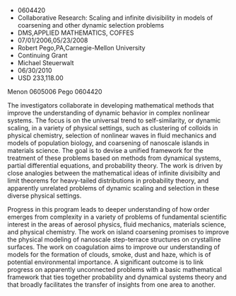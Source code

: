 
* 0604420
* Collaborative Research: Scaling and infinite divisibility in models of coarsening and other dynamic selection problems
* DMS,APPLIED MATHEMATICS, COFFES
* 07/01/2006,05/23/2008
* Robert Pego,PA,Carnegie-Mellon University
* Continuing Grant
* Michael Steuerwalt
* 06/30/2010
* USD 233,118.00

Menon 0605006 Pego 0604420

The investigators collaborate in developing mathematical methods that improve
the understanding of dynamic behavior in complex nonlinear systems. The focus is
on the universal trend to self-similarity, or dynamic scaling, in a variety of
physical settings, such as clustering of colloids in physical chemistry,
selection of nonlinear waves in fluid mechanics and models of population
biology, and coarsening of nanoscale islands in materials science. The goal is
to devise a unified framework for the treatment of these problems based on
methods from dynamical systems, partial differential equations, and probability
theory. The work is driven by close analogies between the mathematical ideas of
infinite divisibilty and limit theorems for heavy-tailed distributions in
probability theory, and apparently unrelated problems of dynamic scaling and
selection in these diverse physical settings.

Progress in this program leads to deeper understanding of how order emerges
from complexity in a variety of problems of fundamental scientific interest in
the areas of aerosol physics, fluid mechanics, materials science, and physical
chemistry. The work on island coarsening promises to improve the physical
modeling of nanoscale step-terrace structures on crystalline surfaces. The work
on coagulation aims to improve our understanding of models for the formation of
clouds, smoke, dust and haze, which is of potential environmental importance. A
significant outcome is to link progress on apparently unconnected problems with
a basic mathematical framework that ties together probability and dynamical
systems theory and that broadly facilitates the transfer of insights from one
area to another.
